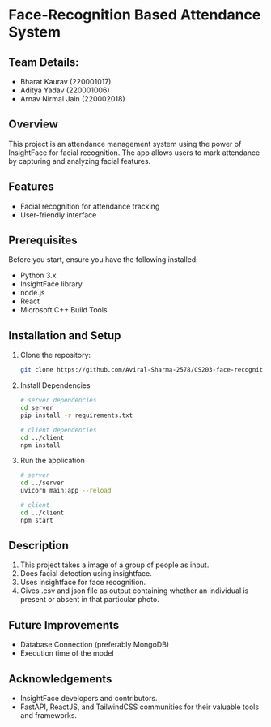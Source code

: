 # Face-Recognition Based Attendance System

## Team Details:
- Bharat Kaurav (220001017)
- Aditya Yadav (220001006)
- Arnav Nirmal Jain (220002018)
  
## Overview

This project is an attendance management system using the power of InsightFace for facial recognition. The app allows users to mark attendance by capturing and analyzing facial features.

## Features

- Facial recognition for attendance tracking
- User-friendly interface

## Prerequisites

Before you start, ensure you have the following installed:

- Python 3.x
- InsightFace library
- node.js
- React
- Microsoft C++ Build Tools

## Installation and Setup


1. Clone the repository:

   ```bash
   git clone https://github.com/Aviral-Sharma-2578/CS203-face-recognition.git

2. Install Dependencies

   ```bash
   # server dependencies
   cd server
   pip install -r requirements.txt

   # client dependencies
   cd ../client
   npm install

3. Run the application

   ```bash
   # server
   cd ../server
   uvicorn main:app --reload

   # client
   cd ../client
   npm start

## Description
1. This project takes a image of a group of people as input.
2. Does facial detection using insightface.
3. Uses insightface for face recognition.
4. Gives .csv and json file as output containing whether an individual is present or absent in that particular photo.

## Future Improvements

* Database Connection (preferably MongoDB)
* Execution time of the model

## Acknowledgements
* InsightFace developers and contributors.
* FastAPI, ReactJS, and TailwindCSS communities for their valuable tools and frameworks.
